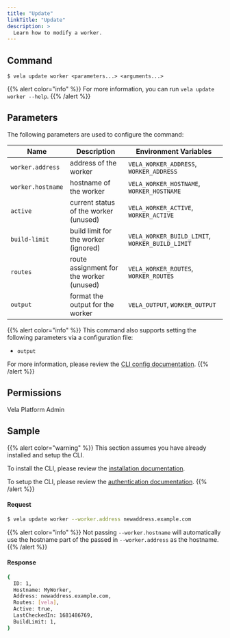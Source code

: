 ```yaml
---
title: "Update"
linkTitle: "Update"
description: >
  Learn how to modify a worker.
---
```


## Command

```
$ vela update worker <parameters...> <arguments...>
```

{{% alert color="info" %}}
For more information, you can run `vela update worker --help`.
{{% /alert %}}

## Parameters

The following parameters are used to configure the command:

| Name              | Description                              | Environment Variables                           |
| ----------------- | ---------------------------------------- | ----------------------------------------------- |
| `worker.address`  | address of the worker                    | `VELA_WORKER_ADDRESS`, `WORKER_ADDRESS`         |
| `worker.hostname` | hostname of the worker                   | `VELA_WORKER_HOSTNAME`, `WORKER_HOSTNAME`       |
| `active`          | current status of the worker (unused)    | `VELA_WORKER_ACTIVE`, `WORKER_ACTIVE`           |
| `build-limit`     | build limit for the worker (ignored)     | `VELA_WORKER_BUILD_LIMIT`, `WORKER_BUILD_LIMIT` |
| `routes`          | route assignment for the worker (unused) | `VELA_WORKER_ROUTES`, `WORKER_ROUTES`           |
| `output`          | format the output for the worker         | `VELA_OUTPUT`, `WORKER_OUTPUT`                  |

{{% alert color="info" %}}
This command also supports setting the following parameters via a configuration file:

- `output`

For more information, please review the [CLI config documentation](/docs/reference/cli/config/).
{{% /alert %}}

## Permissions

Vela Platform Admin

## Sample

{{% alert color="warning" %}}
This section assumes you have already installed and setup the CLI.

To install the CLI, please review the [installation documentation](/docs/reference/cli/install/).

To setup the CLI, please review the [authentication documentation](/docs/reference/cli/authentication/).
{{% /alert %}}

#### Request

```sh
$ vela update worker --worker.address newaddress.example.com
```

{{% alert color="info" %}}
Not passing `--worker.hostname` will automatically use the hostname part of the passed in `--worker.address` as the hostname.
{{% /alert %}}

#### Response

```sh
{
  ID: 1,
  Hostname: MyWorker,
  Address: newaddress.example.com,
  Routes: [vela],
  Active: true,
  LastCheckedIn: 1681486769,
  BuildLimit: 1,
}
```
